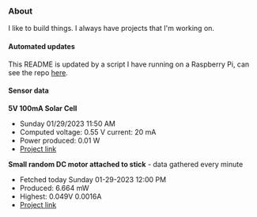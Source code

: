 ### About
I like to build things. I always have projects that I'm working on.

#### Automated updates
This README is updated by a script I have running on a Raspberry Pi, can see the repo [here](https://github.com/jdc-cunningham/raspi-git-repo-updater).

#### Sensor data
**5V 100mA Solar Cell**
- Sunday 01/29/2023 11:50 AM
- Computed voltage: 0.55 V current: 20 mA
- Power produced: 0.01 W
- [Project link](https://github.com/jdc-cunningham/raspisolarplotter)

**Small random DC motor attached to stick** - data gathered every minute
- Fetched today Sunday 01-29-2023 12:00 PM
- Produced: 6.664 mW
- Highest: 0.049V 0.0016A
- [Project link](https://github.com/jdc-cunningham/turbine-raspi)